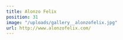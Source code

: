 ```yaml
---
title: Alonzo Felix
position: 31
image: "/uploads/gallery__alonzofelix.jpg"
url: http://www.alonzofelix.com/
---
```


